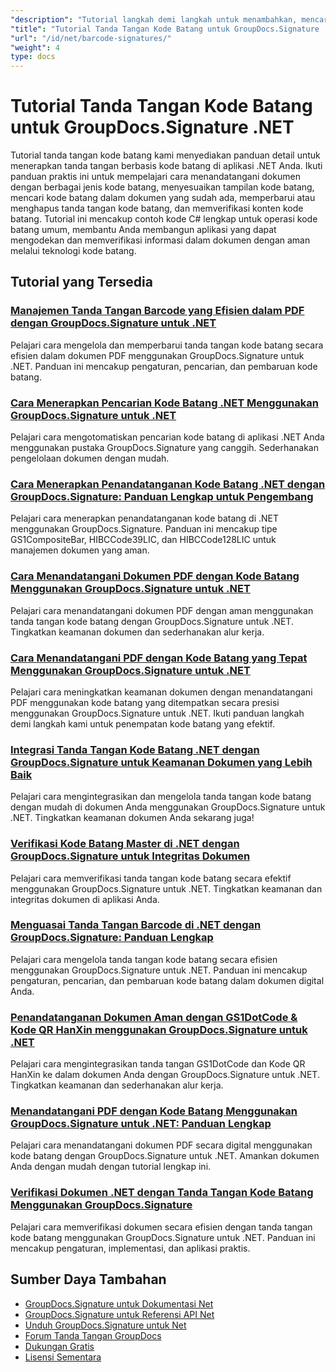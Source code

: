 ```yaml
---
"description": "Tutorial langkah demi langkah untuk menambahkan, mencari, memverifikasi, dan mengelola tanda tangan kode batang dalam dokumen menggunakan GroupDocs.Signature untuk .NET."
"title": "Tutorial Tanda Tangan Kode Batang untuk GroupDocs.Signature .NET"
"url": "/id/net/barcode-signatures/"
"weight": 4
type: docs
---
```

# Tutorial Tanda Tangan Kode Batang untuk GroupDocs.Signature .NET

Tutorial tanda tangan kode batang kami menyediakan panduan detail untuk menerapkan tanda tangan berbasis kode batang di aplikasi .NET Anda. Ikuti panduan praktis ini untuk mempelajari cara menandatangani dokumen dengan berbagai jenis kode batang, menyesuaikan tampilan kode batang, mencari kode batang dalam dokumen yang sudah ada, memperbarui atau menghapus tanda tangan kode batang, dan memverifikasi konten kode batang. Tutorial ini mencakup contoh kode C# lengkap untuk operasi kode batang umum, membantu Anda membangun aplikasi yang dapat mengodekan dan memverifikasi informasi dalam dokumen dengan aman melalui teknologi kode batang.

## Tutorial yang Tersedia

### [Manajemen Tanda Tangan Barcode yang Efisien dalam PDF dengan GroupDocs.Signature untuk .NET](./groupdocs-signature-barcode-management-pdf/)
Pelajari cara mengelola dan memperbarui tanda tangan kode batang secara efisien dalam dokumen PDF menggunakan GroupDocs.Signature untuk .NET. Panduan ini mencakup pengaturan, pencarian, dan pembaruan kode batang.

### [Cara Menerapkan Pencarian Kode Batang .NET Menggunakan GroupDocs.Signature untuk .NET](./net-barcode-search-groupdocs-signature-implementation/)
Pelajari cara mengotomatiskan pencarian kode batang di aplikasi .NET Anda menggunakan pustaka GroupDocs.Signature yang canggih. Sederhanakan pengelolaan dokumen dengan mudah.

### [Cara Menerapkan Penandatanganan Kode Batang .NET dengan GroupDocs.Signature: Panduan Lengkap untuk Pengembang](./implement-dotnet-barcode-signing-groupdocs-signature/)
Pelajari cara menerapkan penandatanganan kode batang di .NET menggunakan GroupDocs.Signature. Panduan ini mencakup tipe GS1CompositeBar, HIBCCode39LIC, dan HIBCCode128LIC untuk manajemen dokumen yang aman.

### [Cara Menandatangani Dokumen PDF dengan Kode Batang Menggunakan GroupDocs.Signature untuk .NET](./sign-pdf-barcode-groupdocs-signature-dotnet/)
Pelajari cara menandatangani dokumen PDF dengan aman menggunakan tanda tangan kode batang dengan GroupDocs.Signature untuk .NET. Tingkatkan keamanan dokumen dan sederhanakan alur kerja.

### [Cara Menandatangani PDF dengan Kode Batang yang Tepat Menggunakan GroupDocs.Signature untuk .NET](./sign-pdf-barcode-positioned-groupdocs-signature/)
Pelajari cara meningkatkan keamanan dokumen dengan menandatangani PDF menggunakan kode batang yang ditempatkan secara presisi menggunakan GroupDocs.Signature untuk .NET. Ikuti panduan langkah demi langkah kami untuk penempatan kode batang yang efektif.

### [Integrasi Tanda Tangan Kode Batang .NET dengan GroupDocs.Signature untuk Keamanan Dokumen yang Lebih Baik](./net-barcode-signature-groupdocs-signature/)
Pelajari cara mengintegrasikan dan mengelola tanda tangan kode batang dengan mudah di dokumen Anda menggunakan GroupDocs.Signature untuk .NET. Tingkatkan keamanan dokumen Anda sekarang juga!

### [Verifikasi Kode Batang Master di .NET dengan GroupDocs.Signature untuk Integritas Dokumen](./master-barcode-verification-groupdocs-signature-dotnet/)
Pelajari cara memverifikasi tanda tangan kode batang secara efektif menggunakan GroupDocs.Signature untuk .NET. Tingkatkan keamanan dan integritas dokumen di aplikasi Anda.

### [Menguasai Tanda Tangan Barcode di .NET dengan GroupDocs.Signature: Panduan Lengkap](./master-barcode-signatures-groupdocs-dotnet/)
Pelajari cara mengelola tanda tangan kode batang secara efisien menggunakan GroupDocs.Signature untuk .NET. Panduan ini mencakup pengaturan, pencarian, dan pembaruan kode batang dalam dokumen digital Anda.

### [Penandatanganan Dokumen Aman dengan GS1DotCode & Kode QR HanXin menggunakan GroupDocs.Signature untuk .NET](./sign-documents-gs1dotcode-hanxin-qr-groupdocs-signature-dotnet/)
Pelajari cara mengintegrasikan tanda tangan GS1DotCode dan Kode QR HanXin ke dalam dokumen Anda dengan GroupDocs.Signature untuk .NET. Tingkatkan keamanan dan sederhanakan alur kerja.

### [Menandatangani PDF dengan Kode Batang Menggunakan GroupDocs.Signature untuk .NET: Panduan Lengkap](./sign-pdf-barcode-groupdocs-signature-net/)
Pelajari cara menandatangani dokumen PDF secara digital menggunakan kode batang dengan GroupDocs.Signature untuk .NET. Amankan dokumen Anda dengan mudah dengan tutorial lengkap ini.

### [Verifikasi Dokumen .NET dengan Tanda Tangan Kode Batang Menggunakan GroupDocs.Signature](./verify-dotnet-documents-barcode-signatures-groupdocs/)
Pelajari cara memverifikasi dokumen secara efisien dengan tanda tangan kode batang menggunakan GroupDocs.Signature untuk .NET. Panduan ini mencakup pengaturan, implementasi, dan aplikasi praktis.

## Sumber Daya Tambahan

- [GroupDocs.Signature untuk Dokumentasi Net](https://docs.groupdocs.com/signature/net/)
- [GroupDocs.Signature untuk Referensi API Net](https://reference.groupdocs.com/signature/net/)
- [Unduh GroupDocs.Signature untuk Net](https://releases.groupdocs.com/signature/net/)
- [Forum Tanda Tangan GroupDocs](https://forum.groupdocs.com/c/signature)
- [Dukungan Gratis](https://forum.groupdocs.com/)
- [Lisensi Sementara](https://purchase.groupdocs.com/temporary-license/)